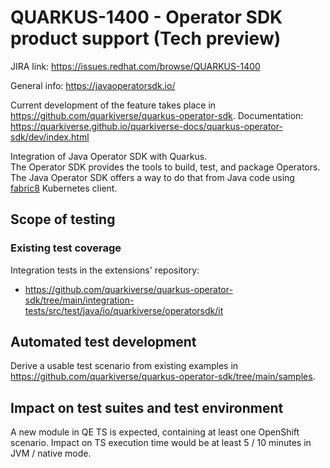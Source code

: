 # QUARKUS-1400 - Operator SDK product support (Tech preview)

JIRA link: https://issues.redhat.com/browse/QUARKUS-1400

General info: https://javaoperatorsdk.io/

Current development of the feature takes place in https://github.com/quarkiverse/quarkus-operator-sdk.
Documentation: https://quarkiverse.github.io/quarkiverse-docs/quarkus-operator-sdk/dev/index.html

Integration of Java Operator SDK with Quarkus.  
The Operator SDK provides the tools to build, test, and package Operators.  
The Java Operator SDK offers a way to do that from Java code using [fabric8](https://github.com/fabric8io/kubernetes-client) Kubernetes client.

## Scope of testing

### Existing test coverage
Integration tests in the extensions' repository:
- https://github.com/quarkiverse/quarkus-operator-sdk/tree/main/integration-tests/src/test/java/io/quarkiverse/operatorsdk/it

## Automated test development
Derive a usable test scenario from existing examples in https://github.com/quarkiverse/quarkus-operator-sdk/tree/main/samples.

## Impact on test suites and test environment
A new module in QE TS is expected, containing at least one OpenShift scenario. Impact on TS execution time would be at least 5 / 10 minutes in JVM / native mode.

